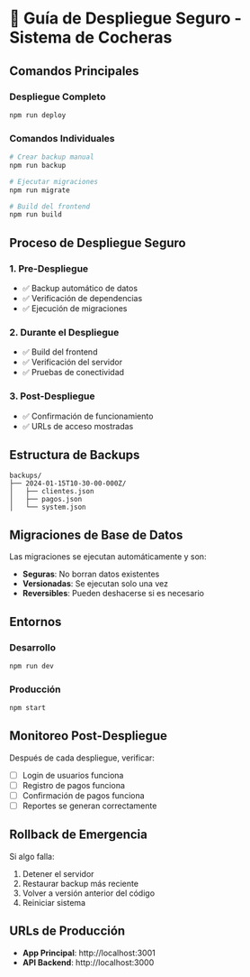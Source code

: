 # 🚀 Guía de Despliegue Seguro - Sistema de Cocheras

## Comandos Principales

### Despliegue Completo
```bash
npm run deploy
```

### Comandos Individuales
```bash
# Crear backup manual
npm run backup

# Ejecutar migraciones
npm run migrate

# Build del frontend
npm run build
```

## Proceso de Despliegue Seguro

### 1. Pre-Despliegue
- ✅ Backup automático de datos
- ✅ Verificación de dependencias
- ✅ Ejecución de migraciones

### 2. Durante el Despliegue
- ✅ Build del frontend
- ✅ Verificación del servidor
- ✅ Pruebas de conectividad

### 3. Post-Despliegue
- ✅ Confirmación de funcionamiento
- ✅ URLs de acceso mostradas

## Estructura de Backups

```
backups/
├── 2024-01-15T10-30-00-000Z/
│   ├── clientes.json
│   ├── pagos.json
│   └── system.json
```

## Migraciones de Base de Datos

Las migraciones se ejecutan automáticamente y son:
- **Seguras**: No borran datos existentes
- **Versionadas**: Se ejecutan solo una vez
- **Reversibles**: Pueden deshacerse si es necesario

## Entornos

### Desarrollo
```bash
npm run dev
```

### Producción
```bash
npm start
```

## Monitoreo Post-Despliegue

Después de cada despliegue, verificar:
- [ ] Login de usuarios funciona
- [ ] Registro de pagos funciona
- [ ] Confirmación de pagos funciona
- [ ] Reportes se generan correctamente

## Rollback de Emergencia

Si algo falla:
1. Detener el servidor
2. Restaurar backup más reciente
3. Volver a versión anterior del código
4. Reiniciar sistema

## URLs de Producción
- **App Principal**: http://localhost:3001
- **API Backend**: http://localhost:3000